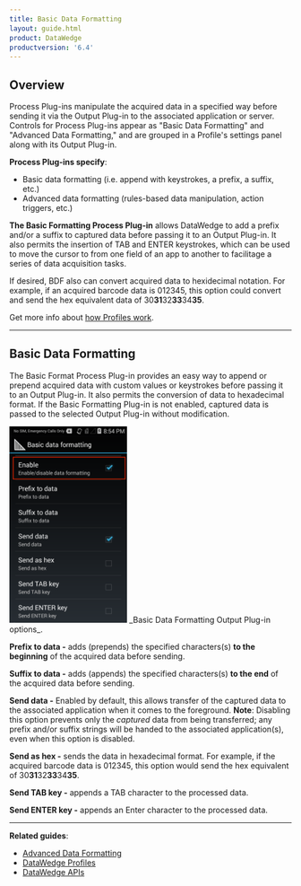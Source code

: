 ```yaml
---
title: Basic Data Formatting
layout: guide.html
product: DataWedge
productversion: '6.4'
---
```


## Overview
Process Plug-ins manipulate the acquired data in a specified way before sending it via the Output Plug-in to the associated application or server. Controls for Process Plug-ins appear as "Basic Data Formatting" and "Advanced Data Formatting," and are grouped in a Profile's settings panel along with its Output Plug-in. 

**Process Plug-ins specify**: 
* Basic data formatting (i.e. append with keystrokes, a prefix, a suffix, etc.)
* Advanced data formatting (rules-based data manipulation, action triggers, etc.)

**The Basic Formatting Process Plug-in** allows DataWedge to add a prefix and/or a suffix to captured data before passing it to an Output Plug-in. It also permits the insertion of TAB and ENTER keystrokes, which can be used to move the cursor to from one field of an app to another to facilitage a series of data acquisition tasks.  

If desired, BDF also can convert acquired data to hexidecimal notation. For example, if an acquired barcode data is 012345, this option could convert and send the hex equivalent data of 30**31**32**33**34**35**. 

Get more info about [how Profiles work](../../overview). 

-----

## Basic Data Formatting
The Basic Format Process Plug-in provides an easy way to append or prepend acquired data with custom values or keystrokes before passing it to an Output Plug-in. It also permits the conversion of data to hexadecimal format. If the Basic Formatting Plug-in is not enabled, captured data is passed to the selected Output Plug-in without modification.

<img style="height:350px" src="../basic_data_formatting.png"/>
_Basic Data Formatting Output Plug-in options_. 
<br>

**Prefix to data -** adds (prepends) the specified characters(s) **to the beginning** of the acquired data before sending.

**Suffix to data -** adds (appends) the specified characters(s) **to the end** of the acquired data before sending.

**Send data -** Enabled by default, this allows transfer of the captured data to the associated application when it comes to the foreground. **Note**: Disabling this option prevents only the _captured_ data from being transferred; any prefix and/or suffix strings will be handed to the associated application(s), even when this option is disabled.

**Send as hex -** sends the data in hexadecimal format. For example, if the acquired barcode data is 012345, this option would send the hex equivalent of 30**31**32**33**34**35**. 

**Send TAB key -** appends a TAB character to the processed data. 

**Send ENTER key -** appends an Enter character to the processed data. 

-----

**Related guides**:

* [Advanced Data Formatting](../adf)
* [DataWedge Profiles](../../profiles)
* [DataWedge APIs](../../api) 
